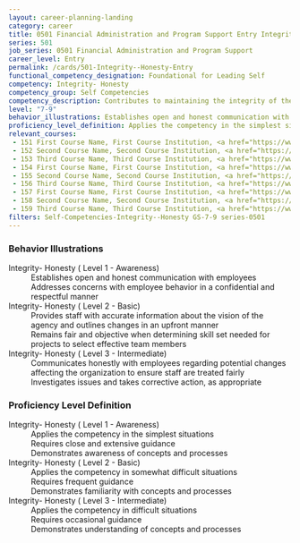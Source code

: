 ```yaml
---
layout: career-planning-landing
category: career
title: 0501 Financial Administration and Program Support Entry Integrity- Honesty
series: 501
job_series: 0501 Financial Administration and Program Support
career_level: Entry
permalink: /cards/501-Integrity--Honesty-Entry
functional_competency_designation: Foundational for Leading Self
competency: Integrity- Honesty
competency_group: Self Competencies
competency_description: Contributes to maintaining the integrity of the organization; displays high standards of ethical conduct and understands the impact of violating these standards on an organization, self, and others; is trustworthy
level: "7-9"
behavior_illustrations: Establishes open and honest communication with employees ? Addresses concerns with employee behavior in a confidential and respectful manner ? Provides staff with accurate information about the vision of the agency and outlines changes in an upfront manner ? Remains fair and objective when determining skill set needed for projects to select effective team members ? Communicates honestly with employees regarding potential changes affecting the organization to ensure staff are treated fairly ? Investigates issues and takes corrective action, as appropriate
proficiency_level_definition: Applies the competency in the simplest situations ? Requires close and extensive guidance ? Demonstrates awareness of concepts and processes ? Applies the competency in somewhat difficult situations ? Requires frequent guidance ? Demonstrates familiarity with concepts and processes ? Applies the competency in difficult situations ? Requires occasional guidance ? Demonstrates understanding of concepts and processes
relevant_courses: 
 - 151 First Course Name, First Course Institution, <a href="https://www.cfo.gov">www.cfo.gov</a>
 - 152 Second Course Name, Second Course Institution, <a href="https://www.cfo.gov">www.cfo.gov</a>
 - 153 Third Course Name, Third Course Institution, <a href="https://www.cfo.gov">www.cfo.gov</a>
 - 154 First Course Name, First Course Institution, <a href="https://www.cfo.gov">www.cfo.gov</a>
 - 155 Second Course Name, Second Course Institution, <a href="https://www.cfo.gov">www.cfo.gov</a>
 - 156 Third Course Name, Third Course Institution, <a href="https://www.cfo.gov">www.cfo.gov</a>
 - 157 First Course Name, First Course Institution, <a href="https://www.cfo.gov">www.cfo.gov</a>
 - 158 Second Course Name, Second Course Institution, <a href="https://www.cfo.gov">www.cfo.gov</a>
 - 159 Third Course Name, Third Course Institution, <a href="https://www.cfo.gov">www.cfo.gov</a>
filters: Self-Competencies-Integrity--Honesty GS-7-9 series-0501
---
```


<div class="desktop:grid-col-6 margin-y-205">
  <div class="border-top-05 bg-white padding-2 shadow-5 height-full members-hover border-1px border-gray-30 border-top-orange radius-lg">
    <h3>Behavior Illustrations</h3>
    <dl class="text-base"><dt>Integrity- Honesty ( Level 1 - Awareness)</dt><dd>Establishes open and honest communication with employees </dd><dd> Addresses concerns with employee behavior in a confidential and respectful manner</dd><dt>Integrity- Honesty ( Level 2 - Basic)</dt><dd>Provides staff with accurate information about the vision of the agency and outlines changes in an upfront manner </dd><dd> Remains fair and objective when determining skill set needed for projects to select effective team members</dd><dt>Integrity- Honesty ( Level 3 - Intermediate)</dt><dd>Communicates honestly with employees regarding potential changes affecting the organization to ensure staff are treated fairly </dd><dd> Investigates issues and takes corrective action, as appropriate</dd></dl>
  </div>
</div>
<div class="desktop:grid-col-6 margin-y-205">
  <div class="border-top-05 bg-white padding-2 shadow-5 height-full members-hover border-1px border-gray-30 border-top-orange radius-lg">
    <h3>Proficiency Level Definition</h3>
    <dl class="text-base"><dt>Integrity- Honesty ( Level 1 - Awareness)</dt><dd>Applies the competency in the simplest situations </dd><dd> Requires close and extensive guidance </dd><dd> Demonstrates awareness of concepts and processes</dd><dt>Integrity- Honesty ( Level 2 - Basic)</dt><dd>Applies the competency in somewhat difficult situations </dd><dd> Requires frequent guidance </dd><dd> Demonstrates familiarity with concepts and processes</dd><dt>Integrity- Honesty ( Level 3 - Intermediate)</dt><dd>Applies the competency in difficult situations </dd><dd> Requires occasional guidance </dd><dd> Demonstrates understanding of concepts and processes</dd></dl>
  </div>
</div>
